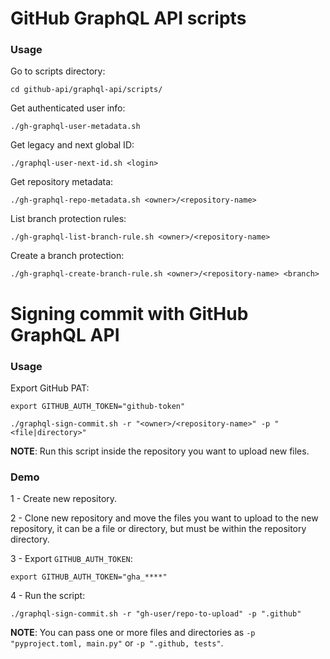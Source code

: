 # GitHub GraphQL API scripts

### Usage

Go to scripts directory:
```shell
cd github-api/graphql-api/scripts/
```

Get authenticated user info:
```shell
./gh-graphql-user-metadata.sh
```

Get legacy and next global ID:
```shell
./graphql-user-next-id.sh <login>
```

Get repository metadata:
```shell
./gh-graphql-repo-metadata.sh <owner>/<repository-name>
```

List branch protection rules:
```shell
./gh-graphql-list-branch-rule.sh <owner>/<repository-name>
```

Create a branch protection:
```shell
./gh-graphql-create-branch-rule.sh <owner>/<repository-name> <branch>
```

# Signing commit with GitHub GraphQL API

### Usage

Export GitHub PAT:
```shell
export GITHUB_AUTH_TOKEN="github-token"
```

```shell
./graphql-sign-commit.sh -r "<owner>/<repository-name>" -p "<file|directory>"
```
**NOTE**: Run this script inside the repository you want to upload new files.

### Demo

1 - Create new repository.

2 - Clone new repository and move the files you want to upload to the new repository, it can be a file or directory, but must be within the repository directory.

3 - Export `GITHUB_AUTH_TOKEN`:
```shell
export GITHUB_AUTH_TOKEN="gha_****"
```

4 - Run the script:
```shell
./graphql-sign-commit.sh -r "gh-user/repo-to-upload" -p ".github"
```

**NOTE**: You can pass one or more files and directories as `-p "pyproject.toml, main.py"` or `-p ".github, tests"`.
